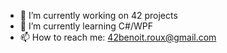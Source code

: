 - 🔭 I’m currently working on 42 projects
- 🌱 I’m currently learning C#/WPF
- 📫 How to reach me: 42benoit.roux@gmail.com
